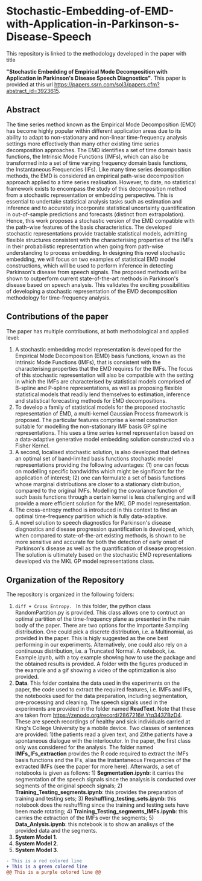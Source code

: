 # Stochastic-Embedding-of-EMD-with-Application-in-Parkinson-s-Disease-Speech
This repository is linked to the methodology developed in the paper with title

**"Stochastic Embedding of Empirical Mode Decomposition with Application in Parkinson's Disease Speech Diagnostics"**. This paper is provided at this url https://papers.ssrn.com/sol3/papers.cfm?abstract_id=3923615.

## **Abstract**

The time series method known as the Empirical Mode Decomposition (EMD) has become highly popular within different application areas due to its ability to adapt to non-stationary and non-linear time-frequency analysis settings more effectively than many other existing time series decomposition approaches. The EMD identifies a set of time domain basis functions, the Intrinsic Mode Functions (IMFs), which can also be transformed into a set of time varying frequency domain basis functions, the Instantaneous Frequencies (IFs). Like many time series decomposition methods, the EMD is considered an empirical path-wise decomposition approach applied to a time series realisation. However, to date, no statistical framework exists to encompass the study of this decomposition method from a stochastic representation or embedding perspective. This is essential to undertake statistical analysis tasks such as estimation and inference and to accurately incorporate statistical uncertainty quantification in out-of-sample predictions and forecasts (distinct from extrapolation). Hence, this work proposes a stochastic version of the EMD compatible with the path-wise features of the basis characteristics. The developed stochastic representations provide tractable statistical models, admitting flexible structures consistent with the characterising properties of the IMFs in their probabilistic representation when going from path-wise understanding to process embedding. In designing this novel stochastic embedding, we will focus on two examples of statistical EMD model constructions, which will be used to perform inference in detecting Parkinson's disease from speech signals. The proposed methods will be shown to outperform current state-of-the-art methods in Parkinson's disease based on speech analysis. This validates the exciting possibilities of developing a stochastic representation of the EMD decomposition methodology for time-frequency analysis.
  

## Contributions of the paper
The paper has multiple contributions, at both methodological and applied level:
1. A stochastic embedding model representation is developed for the Empirical Mode Decomposition (EMD) basis functions, known as the Intrinsic Mode Functions (IMFs), that is consistent with the characterising properties that the EMD requires for the IMFs. The focus of this stochastic representation will also be compatible with the setting in which the IMFs are characterised by statistical models comprised of B-spline and P-spline representations, as well as proposing flexible statistical models that readily lend themselves to estimation, inference and statistical forecasting methods for EMD decompositions.
2. To develop a family of statistical models for the proposed stochastic representation of EMD, a multi-kernel Gaussian Process framework is proposed. The particular features comprise a kernel construction suitable for modelling the non-stationary IMF basis GP spline representations. This uses a time series kernel representation based on a data-adaptive generative model embedding solution constructed via a Fisher Kernel. 
3. A second, localised stochastic solution, is also developed that defines an optimal set of band-limited basis functions stochastic model representations providing the following advantages: (1) one can focus on modelling specific bandwidths which might be significant for the application of interest; (2) one can formulate a set of basis functions whose marginal distributions are closer to a stationary distribution, compared to the original IMFs. Modelling the covariance function of such basis functions through a certain kernel is less challenging and will provide a more efficient solution for the MKL GP model representation.
4. The cross-entropy method is introduced in this context to find an optimal time-frequency partition which is fully data-adaptive. 
5. A novel solution to speech diagnostics for Parkinson's disease diagnostics and disease progression quantification is developed, which, when compared to state-of-the-art existing methods, is shown to be more sensitive and accurate for both the detection of early onset of Parkinson's disease as well as the quantification of disease progression. The solution is ultimately based on the stochastic EMD representations developed via the MKL GP model representations class.


## Organization of the Repository
The repository is organized in the following folders:
1. ```diff + Cross Entropy. ```
In this folder, the python class RandomPartition.py is provided. This class allows one to contruct an optimal partition of the time-frequency plane as presented in the main body of the paper. There are two options for the Importante Sampling distribution. One could pick a discrete distribution, i.e. a Multinomial, as provided in the paper. This is higly suggested as the one best performing in our experiments. Alternatively, one could also rely on a continuous distribution, i.e. a Truncated Normal. A notebook, i.e. Example.ipynb, with a toy example showing how to use the package and the obtained results is provided. A folder with the figures produced in the example and a gif showing a video of the optimization is also provided. 
2. **Data**. This folder contains the data used in the experiments on the paper, the code used to extract the required features, i.e. IMFs and IFs, the notebooks used for the data preparation, including segmentation, pre-processing and cleaning. The speech signals used in the experiments are provided in the folder named **ReadText**. Note that these are taken from https://zenodo.org/record/2867216#.Ytq343ZBzD4. These are speech recordings of healthy and sick individuals carried at King's College University by a mobile device. Two classes of sentences are provided: 1)the patients read a given text, and 2)the patients have a spontaneous dialogue with the interlocutor. In the paper, the first class only was considered for the analysis. The folder named **IMFs_IFs_extraction** provides the R code required to extract the IMFs basis functions and the IFs, alias the Instantaneous Frequencies of the extracted IMFs (see the paper for more here). Afterwards, a set of notebooks is given as follows: 1) **Segmentation.ipynb**: it carries the segmentation of the speech signals since the analysis is conducted over segments of the original speech signals; 2) **Training_Testing_segments.ipynb**: this provides the preparation of training and testing sets; 3) **Reshuffling_testing_sets.ipynb**: this notebook does the reshuffling since the training and testing sets have been made rotating; 4) **Training_Testing_segments_IMFs.ipynb**: this carries the extraction of the IMFs over the segments; 5) **Data_Anlysis.ipynb**: this notebook is to show an analisys of the provided data and the segments.
3. **System Model 1**.
4. **System Model 2**.
5. **System Model 3**.


```diff
- This is a red colored line
+ This is a green colored line
@@ This is a purple colored line @@
```













